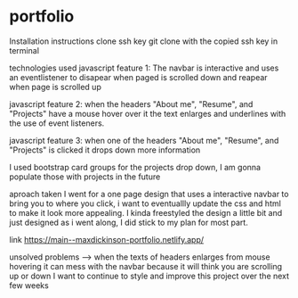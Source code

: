 # portfolio
Installation instructions
clone ssh key
git clone with the copied ssh key in terminal 



technologies used
 javascript feature 1: The navbar is interactive and uses an eventlistener to disapear when paged is scrolled down and reapear when page is scrolled up 

javascript feature 2: when the headers "About me", "Resume", and "Projects" have a mouse hover over it the text enlarges and underlines with the use of event listeners. 


 javascript feature 3: when one of the headers "About me", "Resume", and "Projects" is clicked it drops down more information 

I used bootstrap card groups for the projects drop down, I am gonna populate those with projects in the future



 

aproach taken
I went for a one page design that uses a interactive navbar to bring you to where you click, i want to eventuallly update the css and html to make it look more appealing. I kinda freestyled the design a little bit and just designed as i went along, I did stick to my plan for most part.

link
https://main--maxdickinson-portfolio.netlify.app/

unsolved problems -->
when the texts of headers enlarges from mouse hovering it can mess with the navbar because it will think you are scrolling up or down
I want to continue to style and improve this project over the next few weeks
